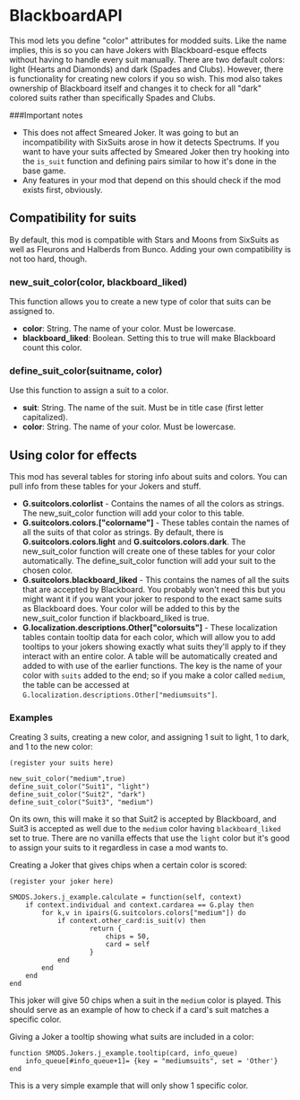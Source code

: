 # BlackboardAPI

This mod lets you define "color" attributes for modded suits. Like the name implies, this is so you can have Jokers with Blackboard-esque effects without having to handle every suit manually.
There are two default colors: light (Hearts and Diamonds) and dark (Spades and Clubs). However, there is functionality for creating new colors if you so wish.
This mod also takes ownership of Blackboard itself and changes it to check for all "dark" colored suits rather than specifically Spades and Clubs.

###Important notes

- This does not affect Smeared Joker. It was going to but an incompatibility with SixSuits arose in how it detects Spectrums. If you want to have your suits affected by Smeared Joker then try hooking into the `is_suit` function and defining pairs similar to how it's done in the base game.
- Any features in your mod that depend on this should check if the mod exists first, obviously.

## Compatibility for suits

By default, this mod is compatible with Stars and Moons from SixSuits as well as Fleurons and Halberds from Bunco.
Adding your own compatibility is not too hard, though.

### new_suit_color(color, blackboard_liked)
This function allows you to create a new type of color that suits can be assigned to.
- **color**: String. The name of your color. Must be lowercase.
- **blackboard_liked**: Boolean. Setting this to true will make Blackboard count this color.

### define_suit_color(suitname, color)
Use this function to assign a suit to a color.
- **suit**: String. The name of the suit. Must be in title case (first letter capitalized).
- **color**: String. The name of your color. Must be lowercase.

## Using color for effects

This mod has several tables for storing info about suits and colors. You can pull info from these tables for your Jokers and stuff.

- **G.suitcolors.colorlist** - Contains the names of all the colors as strings. The new_suit_color function will add your color to this table.
- **G.suitcolors.colors.\["colorname"\]** - These tables contain the names of all the suits of that color as strings. By default, there is **G.suitcolors.colors.light** and **G.suitcolors.colors.dark**. The new_suit_color function will create one of these tables for your color automatically. The define_suit_color function will add your suit to the chosen color.
- **G.suitcolors.blackboard_liked** - This contains the names of all the suits that are accepted by Blackboard. You probably won't need this but you might want it if you want your joker to respond to the exact same suits as Blackboard does. Your color will be added to this by the new_suit_color function if blackboard_liked is true.
- **G.localization.descriptions.Other\["colorsuits"\]** - These localization tables contain tooltip data for each color, which will allow you to add tooltips to your jokers showing exactly what suits they'll apply to if they interact with an entire color. A table will be automatically created and added to with use of the earlier functions. The key is the name of your color with `suits` added to the end; so if you make a color called `medium`, the table can be accessed at `G.localization.descriptions.Other["mediumsuits"]`.

### Examples

Creating 3 suits, creating a new color, and assigning 1 suit to light, 1 to dark, and 1 to the new color:
```
(register your suits here)

new_suit_color("medium",true)
define_suit_color("Suit1", "light")
define_suit_color("Suit2", "dark")
define_suit_color("Suit3", "medium")
```
On its own, this will make it so that Suit2 is accepted by Blackboard, and Suit3 is accepted as well due to the `medium` color having `blackboard_liked` set to true.
There are no vanilla effects that use the `light` color but it's good to assign your suits to it regardless in case a mod wants to.

Creating a Joker that gives chips when a certain color is scored:
```
(register your joker here)

SMODS.Jokers.j_example.calculate = function(self, context)
    if context.individual and context.cardarea == G.play then
        for k,v in ipairs(G.suitcolors.colors["medium"]) do
            if context.other_card:is_suit(v) then
                    return {
                        chips = 50,
                        card = self
                    }
            end
        end
    end
end
```
This joker will give 50 chips when a suit in the `medium` color is played. This should serve as an example of how to check if a card's suit matches a specific color.

Giving a Joker a tooltip showing what suits are included in a color:
```
function SMODS.Jokers.j_example.tooltip(card, info_queue)
    info_queue[#info_queue+1]= {key = "mediumsuits", set = 'Other'}
end
```
This is a very simple example that will only show 1 specific color.
